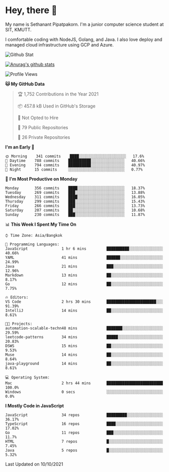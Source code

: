 # Hey, there 🙌
My name is Sethanant Pipatpakorn. I'm a junior computer science student at SIT, KMUTT.

I comfortable coding with NodeJS, Golang, and Java. I also love deploy and managed cloud infrastructure using GCP and Azure.

![Github Stat](https://github-profile-summary-cards.vercel.app/api/cards/profile-details?username=thetkpark&theme=dracula)

[![Anurag's github stats](https://github-readme-stats.vercel.app/api?username=thetkpark&count_private=true&show_icons=true&theme=tokyonight)](https://github.com/anuraghazra/github-readme-stats)

<!--START_SECTION:waka-->
![Profile Views](http://img.shields.io/badge/Profile%20Views-3-blue)

**🐱 My GitHub Data** 

> 🏆 1,752 Contributions in the Year 2021
 > 
> 📦 457.8 kB Used in GitHub's Storage 
 > 
> 🚫 Not Opted to Hire
 > 
> 📜 79 Public Repositories 
 > 
> 🔑 26 Private Repositories  
 > 
**I'm an Early 🐤** 

```text
🌞 Morning    341 commits    ████░░░░░░░░░░░░░░░░░░░░░   17.6% 
🌆 Daytime    788 commits    ██████████░░░░░░░░░░░░░░░   40.66% 
🌃 Evening    794 commits    ██████████░░░░░░░░░░░░░░░   40.97% 
🌙 Night      15 commits     ░░░░░░░░░░░░░░░░░░░░░░░░░   0.77%

```
📅 **I'm Most Productive on Monday** 

```text
Monday       356 commits    ████░░░░░░░░░░░░░░░░░░░░░   18.37% 
Tuesday      269 commits    ███░░░░░░░░░░░░░░░░░░░░░░   13.88% 
Wednesday    311 commits    ████░░░░░░░░░░░░░░░░░░░░░   16.05% 
Thursday     299 commits    ███░░░░░░░░░░░░░░░░░░░░░░   15.43% 
Friday       266 commits    ███░░░░░░░░░░░░░░░░░░░░░░   13.73% 
Saturday     207 commits    ██░░░░░░░░░░░░░░░░░░░░░░░   10.68% 
Sunday       230 commits    ███░░░░░░░░░░░░░░░░░░░░░░   11.87%

```


📊 **This Week I Spent My Time On** 

```text
⌚︎ Time Zone: Asia/Bangkok

💬 Programming Languages: 
JavaScript               1 hr 6 mins         ██████████░░░░░░░░░░░░░░░   40.66% 
YAML                     41 mins             ██████░░░░░░░░░░░░░░░░░░░   24.99% 
Java                     21 mins             ███░░░░░░░░░░░░░░░░░░░░░░   12.96% 
Markdown                 13 mins             ██░░░░░░░░░░░░░░░░░░░░░░░   8.17% 
Go                       12 mins             ██░░░░░░░░░░░░░░░░░░░░░░░   7.75%

🔥 Editors: 
VS Code                  2 hrs 30 mins       ██████████████████████░░░   91.39% 
IntelliJ                 14 mins             ██░░░░░░░░░░░░░░░░░░░░░░░   8.61%

🐱‍💻 Projects: 
automation-scalable-techn48 mins             ███████░░░░░░░░░░░░░░░░░░   29.59% 
leetcode-patterns        34 mins             █████░░░░░░░░░░░░░░░░░░░░   20.83% 
DSWS                     15 mins             ██░░░░░░░░░░░░░░░░░░░░░░░   9.53% 
Muse                     14 mins             ██░░░░░░░░░░░░░░░░░░░░░░░   8.64% 
java-playground          14 mins             ██░░░░░░░░░░░░░░░░░░░░░░░   8.61%

💻 Operating System: 
Mac                      2 hrs 44 mins       █████████████████████████   100.0% 
Windows                  0 secs              ░░░░░░░░░░░░░░░░░░░░░░░░░   0.0%

```

**I Mostly Code in JavaScript** 

```text
JavaScript               34 repos            █████████░░░░░░░░░░░░░░░░   36.17% 
TypeScript               16 repos            ████░░░░░░░░░░░░░░░░░░░░░   17.02% 
Go                       11 repos            ███░░░░░░░░░░░░░░░░░░░░░░   11.7% 
HTML                     7 repos             █░░░░░░░░░░░░░░░░░░░░░░░░   7.45% 
Java                     5 repos             █░░░░░░░░░░░░░░░░░░░░░░░░   5.32%

```



 Last Updated on 10/10/2021
<!--END_SECTION:waka-->
